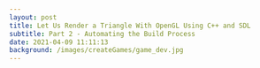 ```yaml
---
layout: post
title: Let Us Render a Triangle With OpenGL Using C++ and SDL
subtitle: Part 2 - Automating the Build Process
date: 2021-04-09 11:11:13
background: /images/createGames/game_dev.jpg
---
```

